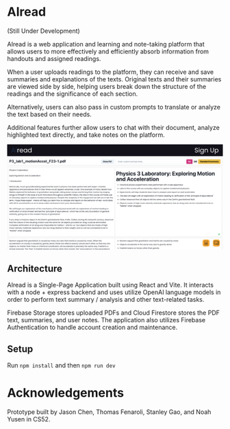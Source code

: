# AIread

(Still Under Development)

AIread is a web application and learning and note-taking platform that allows users to more effectively and efficiently absorb information from handouts and assigned readings. 

When a user uploads readings to the platform, they can receive and save summaries and explanations of the texts. Original texts and their summaries are viewed side by side, helping users break down the structure of the readings and the significance of each section. 

Alternatively, users can also pass in custom prompts to translate or analyze the text based on their needs. 

Additional features further allow users to chat with their document, analyze highlighted text directly, and take notes on the platform.

![Demo](src/assets/demo.png)

## Architecture

AIread is a Single-Page Application built using React and Vite. It interacts with a node + express backend and uses utilize OpenAI language models in order to perform text summary / analysis and other text-related tasks.

Firebase Storage stores uploaded PDFs and Cloud Firestore stores the PDF text, summaries, and user notes. The application also utilizes Firebase Authentication to handle account creation and maintenance.

## Setup

Run `npm install` and then `npm run dev`

# Acknowledgements

Prototype built by Jason Chen, Thomas Fenaroli, Stanley Gao, and Noah Yusen in CS52. 